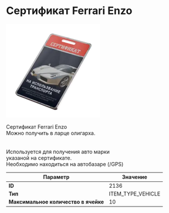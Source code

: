 # Сертификат Ferrari Enzo

![Item Image](../img/2136.webp?raw=true)

Сертификат Ferrari Enzo<br>Можно получить в ларце олигарха.<br><br><br>Используется для получения авто марки <br>указаной на сертификате.<br>Необходимо находиться на автобазаре (/GPS)


| Параметр | Значение |
|----------|----------|
| **ID** | 2136 |
| **Тип** | ITEM_TYPE_VEHICLE |
| **Максимальное количество в ячейке** | 10 |

